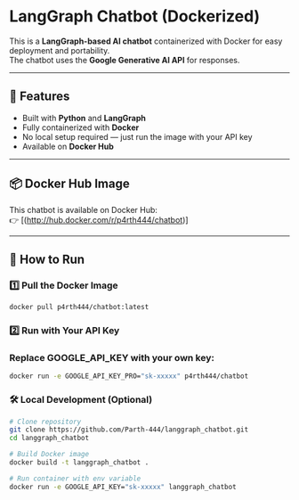 # LangGraph Chatbot (Dockerized)

This is a **LangGraph-based AI chatbot** containerized with Docker for easy deployment and portability.  
The chatbot uses the **Google Generative AI API** for responses.

---

## 🚀 Features
- Built with **Python** and **LangGraph**
- Fully containerized with **Docker**
- No local setup required — just run the image with your API key
- Available on **Docker Hub**

---

## 📦 Docker Hub Image
This chatbot is available on Docker Hub:  
👉 [(http://hub.docker.com/r/p4rth444/chatbot)]

---

## 🔧 How to Run

### 1️⃣ Pull the Docker Image
```bash
docker pull p4rth444/chatbot:latest
```

### 2️⃣ Run with Your API Key

### Replace GOOGLE_API_KEY with your own key:
```bash
docker run -e GOOGLE_API_KEY_PRO="sk-xxxxx" p4rth444/chatbot
```

### 🛠 Local Development (Optional)
```bash
# Clone repository
git clone https://github.com/Parth-444/langgraph_chatbot.git
cd langgraph_chatbot

# Build Docker image
docker build -t langgraph_chatbot .

# Run container with env variable
docker run -e GOOGLE_API_KEY="sk-xxxxx" langgraph_chatbot
```
